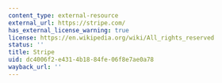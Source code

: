```yaml
---
content_type: external-resource
external_url: https://stripe.com/
has_external_license_warning: true
license: https://en.wikipedia.org/wiki/All_rights_reserved
status: ''
title: Stripe
uid: dc4006f2-e431-4b18-84fe-06f8e7ae0a78
wayback_url: ''
---
```

